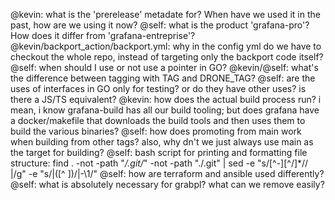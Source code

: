 @kevin: what is the 'prerelease' metadate for? When have we used it in the past, how are we using it now?
@self: what is the product 'grafana-pro'? How does it differ from 'grafana-entreprise'?
@kevin/backport_action/backport.yml: why in the config yml do we have to checkout the whole repo, instead of targeting only the backport code itself?
@self: when should I use or not use a pointer in GO?
@kevin/@self: what's the difference between tagging with TAG and DRONE_TAG?
@self: are the uses of interfaces in GO only for testing? or do they have other uses? is there a JS/TS equivalent?
@kevin: how does the actual build process run? i mean, i know grafana-build has all our build tooling; but does grafana have a docker/makefile that downloads the build tools and then uses them to build the various binaries?
@self: how does promoting from main work when building from other tags? also, why dn't we just always use main as the target for building?
@self: bash script for printing and formatting file structure: find . -not -path "*/.git/*" -not -path "./.git" | sed -e "s/[^-][^\/]*\// |/g" -e "s/|\([^ ]\)/|-\1/"
@self: how are terraform and ansible used differently?
@self: what is absolutely necessary for grabpl? what can we remove easily?

